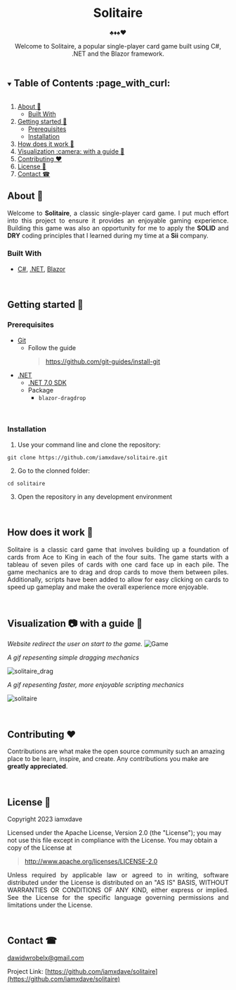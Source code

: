 <div align="center">
  <h1 >Solitaire</h1>
  <p>♣️♦️♠️♥️</p>
  Welcome to Solitaire, a popular single-player card game built using C#, .NET and the Blazor framework.
</div>
<br/>


<!-- TABLE OF CONTENTS -->
<details open="open">
  <summary><h2 style="display: inline-block">Table of Contents :page_with_curl:</h2></summary>
  <ol>
    <li>
      <a href="#about-">About 🤔 </a>
      <ul>
        <li><a href="#built-with">Built With</a></li>
      </ul>
    </li>
    <li>
      <a href="#getting-started-">Getting started 🚀</a>
      <ul>
        <li><a href="#prerequisites">Prerequisites</a></li>
        <li><a href="#installation">Installation</a></li>
      </ul>
    </li>
    <li><a href="#how-does-it-work-">How does it work 📔</a></li>
    <li><a href="#visualization-camera-with-a-guide-">Visualization :camera: with a guide 📙</a></li>
    <li><a href="#contributing-heart">Contributing ❤️</a></li>
    <li><a href="#license-">License 📝</a></li>
    <li><a href="#contact-">Contact ☎</a></li>
  </ol>
</details>

<!-- ABOUT -->
## About 🤔
<p align="justify">
  Welcome to <b>Solitaire</b>, a classic single-player card game. I put much effort into this project to ensure it provides an enjoyable gaming experience. 
  Building this game was also an opportunity for me to apply the <b>SOLID</b> and <b>DRY</b> coding principles that I learned during my time at a <b>Sii</b> company.
</p>

### Built With 
* [C#](https://en.wikipedia.org/wiki/C_Sharp_(programming_language)), [.NET](https://docs.microsoft.com/en-us/dotnet/), [Blazor](https://docs.microsoft.com/en-us/aspnet/core/blazor/?view=aspnetcore-6.0)

<br/>

<!-- GETTING STARTED -->
## Getting started 🚀

### Prerequisites

* [Git](https://git-scm.com/) 
  * Follow the guide
    > https://github.com/git-guides/install-git
* [.NET](https://docs.microsoft.com/pl-pl/dotnet/)
  * [.NET 7.0 SDK](https://dotnet.microsoft.com/en-us/download/dotnet/7.0)
  * Package
    - ``blazor-dragdrop``

<br/>

### Installation

1. Use your command line and clone the repository:

 ```
 git clone https://github.com/iamxdave/solitaire.git
```

 
2. Go to the clonned folder: 
```
cd solitaire
```
3. Open the repository in any development environment

<br/>

<!-- HOW DOES IT WORK-->
## How does it work 📔
<p align="justify">
  Solitaire is a classic card game that involves building up a foundation of cards from Ace to King in each of the four suits. 
  The game starts with a tableau of seven piles of cards with one card face up in each pile.
  The game mechanics are to drag and drop cards to move them between piles. 
  Additionally, scripts have been added to allow for easy clicking on cards to speed up gameplay and make the overall experience more enjoyable.
</p>
  

<br/>

<!-- VISUALIZATION AND GUIDE -->
## Visualization :camera: with a guide 📙

  _Website redirect the user on start to the game._
![Game](https://github.com/iamxdave/solitaire/assets/74014874/ca513320-46d3-4215-ab74-984d77b4e6e0)

 _A gif repesenting simple dragging mechanics_

![solitaire_drag](https://github.com/iamxdave/solitaire/assets/74014874/2b54ac6b-f400-442e-8ebc-57f0823bf421)

_A gif repesenting faster, more enjoyable scripting mechanics_

![solitaire](https://github.com/iamxdave/solitaire/assets/74014874/6291b73a-f3bb-4f40-824f-176937a569a5)

<br/>

<!-- CONTRIBUTING -->
## Contributing :heart:

<p>
 Contributions are what make the open source community such an amazing place to be learn, inspire, and create. Any contributions you make are <b>greatly appreciated</b>.
</p>

<br/>

<!-- LICENSE -->
## License 📝
<p align="justify"> 
 Copyright 2023 iamxdave

 Licensed under the Apache License, Version 2.0 (the "License");
 you may not use this file except in compliance with the License.
 You may obtain a copy of the License at
</p>

> http://www.apache.org/licenses/LICENSE-2.0

<p align="justify"> 
 Unless required by applicable law or agreed to in writing, software
 distributed under the License is distributed on an "AS IS" BASIS,
 WITHOUT WARRANTIES OR CONDITIONS OF ANY KIND, either express or implied.
 See the License for the specific language governing permissions and
 limitations under the License.
</p>
<br/>

<!-- CONTACT -->
## Contact ☎

dawidwrobelx@gmail.com

Project Link: [https://github.com/iamxdave/solitaire](https://github.com/iamxdave/solitaire)
